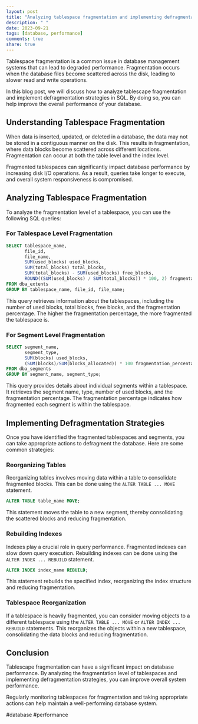 ```yaml
---
layout: post
title: "Analyzing tablespace fragmentation and implementing defragmentation strategies in SQL"
description: " "
date: 2023-09-21
tags: [database, performance]
comments: true
share: true
---
```


Tablespace fragmentation is a common issue in database management systems that can lead to degraded performance. Fragmentation occurs when the database files become scattered across the disk, leading to slower read and write operations.

In this blog post, we will discuss how to analyze tablescape fragmentation and implement defragmentation strategies in SQL. By doing so, you can help improve the overall performance of your database.

## Understanding Tablespace Fragmentation

When data is inserted, updated, or deleted in a database, the data may not be stored in a contiguous manner on the disk. This results in fragmentation, where data blocks become scattered across different locations. Fragmentation can occur at both the table level and the index level.

Fragmented tablespaces can significantly impact database performance by increasing disk I/O operations. As a result, queries take longer to execute, and overall system responsiveness is compromised.

## Analyzing Tablespace Fragmentation

To analyze the fragmentation level of a tablespace, you can use the following SQL queries:

### For Tablespace Level Fragmentation

```sql
SELECT tablespace_name,
       file_id,
       file_name,
       SUM(used_blocks) used_blocks,
       SUM(total_blocks) total_blocks,
       SUM(total_blocks) - SUM(used_blocks) free_blocks,
       ROUND((SUM(used_blocks) / SUM(total_blocks)) * 100, 2) fragmentation_percentage
FROM dba_extents
GROUP BY tablespace_name, file_id, file_name;
```

This query retrieves information about the tablespaces, including the number of used blocks, total blocks, free blocks, and the fragmentation percentage. The higher the fragmentation percentage, the more fragmented the tablespace is.

### For Segment Level Fragmentation

```sql
SELECT segment_name,
       segment_type,
       SUM(blocks) used_blocks,
       (SUM(blocks)/SUM(blocks_allocated)) * 100 fragmentation_percentage
FROM dba_segments
GROUP BY segment_name, segment_type;
```

This query provides details about individual segments within a tablespace. It retrieves the segment name, type, number of used blocks, and the fragmentation percentage. The fragmentation percentage indicates how fragmented each segment is within the tablespace.

## Implementing Defragmentation Strategies

Once you have identified the fragmented tablespaces and segments, you can take appropriate actions to defragment the database. Here are some common strategies:

### Reorganizing Tables

Reorganizing tables involves moving data within a table to consolidate fragmented blocks. This can be done using the `ALTER TABLE ... MOVE` statement.

```sql
ALTER TABLE table_name MOVE;
```

This statement moves the table to a new segment, thereby consolidating the scattered blocks and reducing fragmentation.

### Rebuilding Indexes

Indexes play a crucial role in query performance. Fragmented indexes can slow down query execution. Rebuilding indexes can be done using the `ALTER INDEX ... REBUILD` statement.

```sql
ALTER INDEX index_name REBUILD;
```

This statement rebuilds the specified index, reorganizing the index structure and reducing fragmentation.

### Tablespace Reorganization

If a tablespace is heavily fragmented, you can consider moving objects to a different tablespace using the `ALTER TABLE ... MOVE` or `ALTER INDEX ... REBUILD` statements. This reorganizes the objects within a new tablespace, consolidating the data blocks and reducing fragmentation.

## Conclusion

Tablescape fragmentation can have a significant impact on database performance. By analyzing the fragmentation level of tablespaces and implementing defragmentation strategies, you can improve overall system performance.

Regularly monitoring tablespaces for fragmentation and taking appropriate actions can help maintain a well-performing database system.

#database #performance
